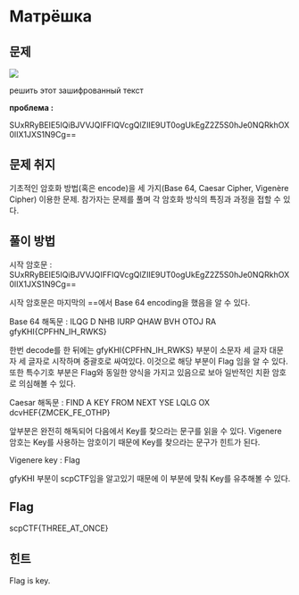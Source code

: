 #  Матрёшка



## 문제

![](https://i.pinimg.com/originals/d0/6b/95/d06b9564a59a3768ceaf579bd1298f8b.jpg)

решить этот зашифрованный текст



**проблема :**

SUxRRyBEIE5IQiBJVVJQIFFIQVcgQlZIIE9UT0ogUkEgZ2Z5S0hJe0NQRkhOX0lIX1JXS1N9Cg==





## 문제 취지

기초적인 암호화 방법(혹은 encode)을 세 가지(Base 64, Caesar Cipher, Vigenère Cipher) 이용한 문제. 참가자는 문제를 풀며 각 암호화 방식의 특징과 과정을 접할 수 있다.





## 풀이 방법

시작 암호문 : SUxRRyBEIE5IQiBJVVJQIFFIQVcgQlZIIE9UT0ogUkEgZ2Z5S0hJe0NQRkhOX0lIX1JXS1N9Cg==

시작 암호문은 마지막의 ==에서 Base 64 encoding을 했음을 알 수 있다. 



Base 64 해독문 : ILQG D NHB IURP QHAW BVH OTOJ RA gfyKHI{CPFHN_IH_RWKS}

한번 decode를 한 뒤에는 gfyKHI{CPFHN_IH_RWKS} 부분이 소문자 세 글자 대문자 세 글자로 시작하며 중괄호로 싸여있다. 이것으로 해당 부분이 Flag 임을 알 수 있다. 또한 특수기호 부분은 Flag와 동일한 양식을 가지고 있음으로 보아 일반적인 치환 암호로 의심해볼 수 있다.



Caesar 해독문 : FIND A KEY FROM NEXT YSE LQLG OX dcvHEF{ZMCEK_FE_OTHP}

앞부분은 완전히 해독되어 다음에서 Key를 찾으라는 문구를 읽을 수 있다. Vigenere 암호는 Key를 사용하는 암호이기 때문에 Key를 찾으라는 문구가 힌트가 된다.



Vigenere key : Flag

 gfyKHI 부분이 scpCTF임을 알고있기 때문에 이 부분에 맞춰 Key를 유추해볼 수 있다.





## Flag

scpCTF{THREE_AT_ONCE}





## 힌트

Flag is key.
